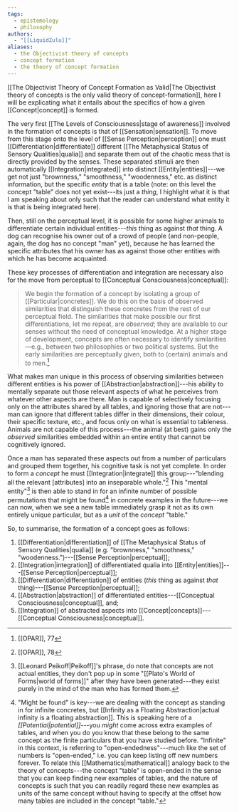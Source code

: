 ```yaml
---
tags:
  - epistemology
  - philosophy
authors:
  - "[[LiquidZulu]]"
aliases:
  - the Objectivist theory of concepts
  - concept formation
  - the theory of concept formation
---
```

[[The Objectivist Theory of Concept Formation as Valid|The Objectivist theory of concepts is the only valid theory of concept-formation]], here I will be explicating what it entails about the specifics of how a given [[Concept|concept]] is formed.

The very first [[The Levels of Consciousness|stage of awareness]] involved in the formation of concepts is that of [[Sensation|sensation]]. To move from this stage onto the level of [[Sense Perception|perception]] one must [[Differentiation|differentiate]] different [[The Metaphysical Status of Sensory Qualities|qualia]] and separate them out of the chaotic mess that is directly provided by the senses. These separated stimuli are then automatically [[Integration|integrated]] into distinct [[Entity|entities]]---we get not just "brownness," "smoothness," "woodenness," etc. as distinct information, but the specific *entity* that is a table (note: on this level the concept "table" does not yet exist---its just a *thing*, I highlight what it is that I am speaking about only such that the reader can understand what entity it is that is being integrated here).

Then, still on the perceptual level, it is possible for some higher animals to differentiate certain individual entities---*this* thing as against *that* thing. A dog can recognise his owner out of a crowd of people (and non-people, again, the dog has no concept "man" yet), because he has learned the specific attributes that his owner has as against those other entities with which he has become acquainted. 

These key processes of differentiation and integration are necessary also for the move from perceptual to [[Conceptual Consciousness|conceptual]]:

>We begin the formation of a concept by isolating a group of [[Particular|concretes]]. We do this on the basis of observed similarities that distinguish these concretes from the rest of our perceptual field. The similarities that make possible our first differentiations, let me repeat, are *observed*; they are available to our senses without the need of conceptual knowledge. At a higher stage of development, concepts are often necessary to identify similarities—e.g., between two philosophies or two political systems. But the early similarities are perceptually given, both to (certain) animals and to men.[^1]

What makes man unique in this process of observing similarities between different entities is his power of [[Abstraction|abstraction]]---his ability to mentally separate out those relevant aspects of what he perceives from whatever other aspects are there. Man is capable of selectively focusing only on the attributes shared by all tables, and ignoring those that are not---man can ignore that different tables differ in their dimensions, their colour, their specific texture, etc., and focus only on what is essential to tableness. Animals are not capable of this process---the animal (at best) gains only the *observed* similarities embedded within an entire entity that cannot be cognitively ignored.

Once a man has separated these aspects out from a number of particulars and grouped them together, his cognitive task is not yet complete. In order to form a *concept* he must [[Integration|integrate]] this group---"blending all the relevant \[attributes] into an inseparable whole."[^2] This "mental entity"[^3] is then able to stand in for an infinite number of possible permutations that might be found[^4] in concrete examples in the future---we can now, when we see a new table immediately grasp it not as its own entirely unique particular, but as a *unit* of the *concept* "table." 

So, to summarise, the formation of a concept goes as follows:
1. [[Differentiation|differentiation]] of [[The Metaphysical Status of Sensory Qualities|qualia]] (e.g. "brownness," "smoothness," "woodenness.")---[[Sense Perception|perceptual]];
2. [[Integration|integration]] of differentiated qualia into [[Entity|entities]]---[[Sense Perception|perceptual]];
3. [[Differentiation|differentiation]] of entities (*this* thing as against *that* thing)---[[Sense Perception|perceptual]];
4. [[Abstraction|abstraction]] of differentiated entities---[[Conceptual Consciousness|conceptual]], and;
5. [[Integration]] of abstracted aspects into [[Concept|concepts]]---[[Conceptual Consciousness|conceptual]].

[^1]: [[OPAR]], 77
[^2]: [[OPAR]], 78
[^3]: [[Leonard Peikoff|Peikoff]]'s phrase, do note that concepts are not actual entities, they don't pop up in some "[[Plato's World of Forms|world of forms]]" after they have been generated---they exist purely in the mind of the man who has formed them.
[^4]: "Might be found" is key---we are dealing with the concept as standing in for infinite concretes, but [[Infinity as a Floating Abstraction|actual infinity is a floating abstraction]]. This is speaking here of a *[[Potential|potential]]*---you *might* come across extra examples of tables, and when you do you know that these belong to the same concept as the finite particulars that you have studied before. "Infinite" in this context, is referring to "open-endedness"---much like the set of numbers is "open-ended," i.e. you can keep listing off new numbers forever. To relate this [[Mathematics|mathematical]] analogy back to the theory of concepts---the concept "table" is open-ended in the sense that you can keep finding new examples of tables, and the nature of concepts is such that you can readily regard these new examples as units of the same concept without having to specify at the offset how many tables are included in the concept "table."